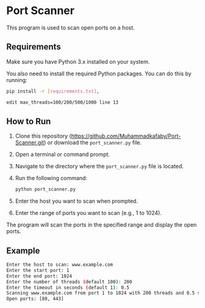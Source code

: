 # Port Scanner

This program is used to scan open ports on a host.

## Requirements

Make sure you have Python 3.x installed on your system.

You also need to install the required Python packages. You can do this by running:

```sh
pip install -r [requirements.txt],

edit max_threads=100/200/500/1000 line 13
```

## How to Run

1. Clone this repository (https://github.com/Muhammadkafaby/Port-Scanner.git) or download the `port_scanner.py` file.
2. Open a terminal or command prompt.
3. Navigate to the directory where the `port_scanner.py` file is located.
4. Run the following command:

   ```sh
   python port_scanner.py
   ```

5. Enter the host you want to scan when prompted.
6. Enter the range of ports you want to scan (e.g., 1 to 1024).

The program will scan the ports in the specified range and display the open ports.

## Example

```sh
Enter the host to scan: www.example.com
Enter the start port: 1
Enter the end port: 1024
Enter the number of threads (default 100): 200
Enter the timeout in seconds (default 1): 0.5
Scanning www.example.com from port 1 to 1024 with 200 threads and 0.5 seconds timeout...
Open ports: [80, 443]
```
